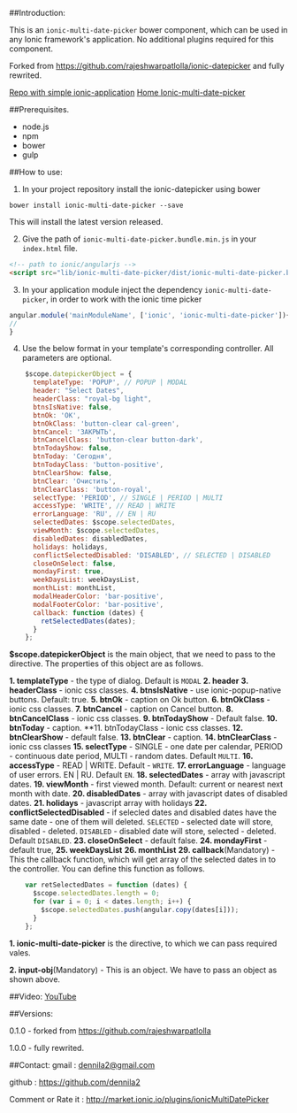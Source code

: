 ##Introduction:

This is an `ionic-multi-date-picker` bower component, which can be used in any Ionic framework's application. No additional plugins required for this component.

Forked from https://github.com/rajeshwarpatlolla/ionic-datepicker
and fully rewrited.

[Repo with simple ionic-application](https://github.com/DenniLa2/ionic-datepicker-sample-project)
[Home Ionic-multi-date-picker](https://github.com/DenniLa2/ionic-datepicker)

##Prerequisites.

* node.js
* npm
* bower
* gulp

##How to use:

1) In your project repository install the ionic-datepicker using bower

`bower install ionic-multi-date-picker --save`

This will install the latest version released.

2) Give the path of  `ionic-multi-date-picker.bundle.min.js` in your `index.html` file.

````html
<!-- path to ionic/angularjs -->
<script src="lib/ionic-multi-date-picker/dist/ionic-multi-date-picker.bundle.min.js"></script>
````

3) In your application module inject the dependency `ionic-multi-date-picker`, in order to work with the ionic time picker
````javascript
angular.module('mainModuleName', ['ionic', 'ionic-multi-date-picker']){
//
}
````

4) Use the below format in your template's corresponding controller. All parameters are optional.

````javascript
    $scope.datepickerObject = {
      templateType: 'POPUP', // POPUP | MODAL
      header: "Select Dates",
      headerClass: "royal-bg light",
      btnsIsNative: false,
      btnOk: 'OK',
      btnOkClass: 'button-clear cal-green',
      btnCancel: 'ЗАКРЫТЬ',
      btnCancelClass: 'button-clear button-dark',
      btnTodayShow: false,
      btnToday: 'Сегодня',
      btnTodayClass: 'button-positive',
      btnClearShow: false,
      btnClear: 'Очистить',
      btnClearClass: 'button-royal',
      selectType: 'PERIOD', // SINGLE | PERIOD | MULTI
      accessType: 'WRITE', // READ | WRITE
      errorLanguage: 'RU', // EN | RU
      selectedDates: $scope.selectedDates,
      viewMonth: $scope.selectedDates, 
      disabledDates: disabledDates,
      holidays: holidays,
      conflictSelectedDisabled: 'DISABLED', // SELECTED | DISABLED
      closeOnSelect: false,
      mondayFirst: true,
      weekDaysList: weekDaysList,
      monthList: monthList,
      modalHeaderColor: 'bar-positive',
      modalFooterColor: 'bar-positive',
      callback: function (dates) {  
        retSelectedDates(dates);
      }
    };    
````

**$scope.datepickerObject** is the main object, that we need to pass to the directive. The properties of this object are as follows.

**1. templateType** - the type of dialog. Default is `MODAL`
**2. header** 
**3. headerClass** - ionic css classes.
**4. btnsIsNative** - use ionic-popup-native buttons. Default: true.
**5. btnOk** - caption on Ok button.
**6. btnOkClass** - ionic css classes.
**7. btnCancel** - caption on Cancel button.
**8. btnCancelClass** - ionic css classes.
**9. btnTodayShow** - Default false.
**10. btnToday** - caption.
**11. btnTodayClass - ionic css classes.
**12. btnClearShow** - default false.
**13. btnClear** - caption.
**14. btnClearClass** - ionic css classes
**15. selectType** - SINGLE - one date per calendar, PERIOD  - continuous date period, MULTI - random dates. Default `MULTI`.
**16. accessType** - READ | WRITE. Default - `WRITE`.
**17. errorLanguage** - language of user errors. EN | RU. Default `EN`.
**18. selectedDates** - array with javascript dates.
**19. viewMonth** - first viewed month. Default: current or nearest next month with date.
**20. disabledDates** - array with javascript dates of disabled dates.
**21. holidays** - javascript array with holidays
**22. conflictSelectedDisabled** - if selecled dates and disabled dates have the same date - one of them will deleted. `SELECTED` - selected date will store, disabled - deleted. `DISABLED` - disabled date will store, selected - deleted. Default `DISABLED`. 
**23. closeOnSelect** - default false.
**24. mondayFirst** - default true,
**25. weekDaysList**
**26. monthList**
**29. callback**(Mandatory) - This the callback function, which will get array of the selected dates in to the controller. You can define this function as follows.
````javascript
    var retSelectedDates = function (dates) {
      $scope.selectedDates.length = 0;
      for (var i = 0; i < dates.length; i++) {
        $scope.selectedDates.push(angular.copy(dates[i]));
      }
    };
````


**1. ionic-multi-date-picker** is the directive, to which we can pass required vales.

**2. input-obj**(Mandatory) - This is an object. We have to pass an object as shown above.

##Video:
[YouTube](https://youtu.be/RxW628a9U-M)

##Versions:

0.1.0 - forked from https://github.com/rajeshwarpatlolla 

1.0.0 - fully rewrited.

##Contact:
gmail : dennila2@gmail.com

github : https://github.com/dennila2

Comment or Rate it : http://market.ionic.io/plugins/ionicMultiDatePicker
